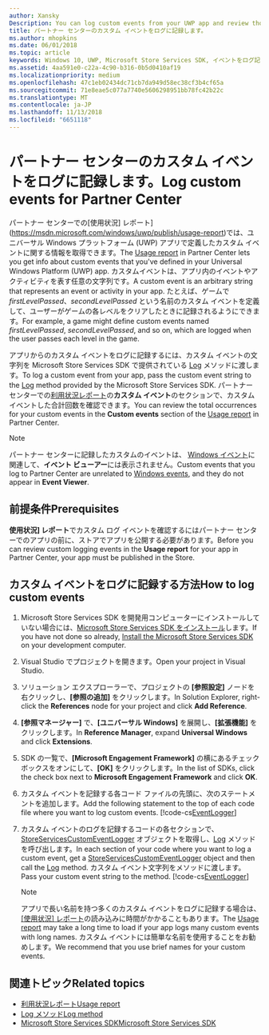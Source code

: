 ```yaml
---
author: Xansky
Description: You can log custom events from your UWP app and review those events in the Usage report in Partner Center.
title: パートナー センターのカスタム イベントをログに記録します。
ms.author: mhopkins
ms.date: 06/01/2018
ms.topic: article
keywords: Windows 10, UWP, Microsoft Store Services SDK, イベントをログ記録
ms.assetid: 4aa591e0-c22a-4c90-b316-0b5d0410af19
ms.localizationpriority: medium
ms.openlocfilehash: 47c1eb02434dc71cb7da949d58ec38cf3b4cf65a
ms.sourcegitcommit: 71e8eae5c077a7740e5606298951bb78fc42b22c
ms.translationtype: MT
ms.contentlocale: ja-JP
ms.lasthandoff: 11/13/2018
ms.locfileid: "6651118"
---
```

# <a name="log-custom-events-for-partner-center"></a><span data-ttu-id="5f096-103">パートナー センターのカスタム イベントをログに記録します。</span><span class="sxs-lookup"><span data-stu-id="5f096-103">Log custom events for Partner Center</span></span>

<span data-ttu-id="5f096-104">パートナー センターでの[使用状況] レポート](https://msdn.microsoft.com/windows/uwp/publish/usage-report)では、ユニバーサル Windows プラットフォーム (UWP) アプリで定義したカスタム イベントに関する情報を取得できます。</span><span class="sxs-lookup"><span data-stu-id="5f096-104">The [Usage report](https://msdn.microsoft.com/windows/uwp/publish/usage-report) in Partner Center lets you get info about custom events that you've defined in your Universal Windows Platform (UWP) app.</span></span> <span data-ttu-id="5f096-105">カスタムイベントは、アプリ内のイベントやアクティビティを表す任意の文字列です。</span><span class="sxs-lookup"><span data-stu-id="5f096-105">A custom event is an arbitrary string that represents an event or activity in your app.</span></span> <span data-ttu-id="5f096-106">たとえば、ゲームで *firstLevelPassed*、*secondLevelPassed* という名前のカスタム イベントを定義して、ユーザーがゲームの各レベルをクリアしたときに記録されるようにできます。</span><span class="sxs-lookup"><span data-stu-id="5f096-106">For example, a game might define custom events named *firstLevelPassed*, *secondLevelPassed*, and so on, which are logged when the user passes each level in the game.</span></span>

<span data-ttu-id="5f096-107">アプリからのカスタム イベントをログに記録するには、カスタム イベントの文字列を Microsoft Store Services SDK で提供されている [Log](https://docs.microsoft.com/uwp/api/microsoft.services.store.engagement.storeservicescustomeventlogger.log) メソッドに渡します。</span><span class="sxs-lookup"><span data-stu-id="5f096-107">To log a custom event from your app, pass the custom event string to the [Log](https://docs.microsoft.com/uwp/api/microsoft.services.store.engagement.storeservicescustomeventlogger.log) method provided by the Microsoft Store Services SDK.</span></span> <span data-ttu-id="5f096-108">パートナー センターでの[利用状況レポート](https://msdn.microsoft.com/windows/uwp/publish/usage-report)の**カスタム イベント**のセクションで、カスタム イベントした合計回数を確認できます。</span><span class="sxs-lookup"><span data-stu-id="5f096-108">You can review the total occurrences for your custom events in the **Custom events** section of the [Usage report](https://msdn.microsoft.com/windows/uwp/publish/usage-report) in Partner Center.</span></span>

> [!NOTE]
> <span data-ttu-id="5f096-109">パートナー センターに記録したカスタムのイベントは、 [Windows イベント](https://msdn.microsoft.com/library/windows/desktop/aa964766.aspx)に関連して、**イベント ビューアー**には表示されません。</span><span class="sxs-lookup"><span data-stu-id="5f096-109">Custom events that you log to Partner Center are unrelated to [Windows events](https://msdn.microsoft.com/library/windows/desktop/aa964766.aspx), and they do not appear in **Event Viewer**.</span></span>

## <a name="prerequisites"></a><span data-ttu-id="5f096-110">前提条件</span><span class="sxs-lookup"><span data-stu-id="5f096-110">Prerequisites</span></span>

<span data-ttu-id="5f096-111">**使用状況] レポート**でカスタム ログ イベントを確認するにはパートナー センターでのアプリの前に、ストアでアプリを公開する必要があります。</span><span class="sxs-lookup"><span data-stu-id="5f096-111">Before you can review custom logging events in the **Usage report** for your app in Partner Center, your app must be published in the Store.</span></span>

## <a name="how-to-log-custom-events"></a><span data-ttu-id="5f096-112">カスタム イベントをログに記録する方法</span><span class="sxs-lookup"><span data-stu-id="5f096-112">How to log custom events</span></span>

1. <span data-ttu-id="5f096-113">Microsoft Store Services SDK を開発用コンピューターにインストールしていない場合には、[Microsoft Store Services SDK をインストール](microsoft-store-services-sdk.md#install-the-sdk)します。</span><span class="sxs-lookup"><span data-stu-id="5f096-113">If you have not done so already, [Install the Microsoft Store Services SDK](microsoft-store-services-sdk.md#install-the-sdk) on your development computer.</span></span>

2. <span data-ttu-id="5f096-114">Visual Studio でプロジェクトを開きます。</span><span class="sxs-lookup"><span data-stu-id="5f096-114">Open your project in Visual Studio.</span></span>

3. <span data-ttu-id="5f096-115">ソリューション エクスプローラーで、プロジェクトの **[参照設定]** ノードを右クリックし、**[参照の追加]** をクリックします。</span><span class="sxs-lookup"><span data-stu-id="5f096-115">In Solution Explorer, right-click the **References** node for your project and click **Add Reference**.</span></span>

4. <span data-ttu-id="5f096-116">**[参照マネージャー]** で、**[ユニバーサル Windows]** を展開し、**[拡張機能]** をクリックします。</span><span class="sxs-lookup"><span data-stu-id="5f096-116">In **Reference Manager**, expand **Universal Windows** and click **Extensions**.</span></span>

5. <span data-ttu-id="5f096-117">SDK の一覧で、**[Microsoft Engagement Framework]** の横にあるチェック ボックスをオンにして、**[OK]** をクリックします。</span><span class="sxs-lookup"><span data-stu-id="5f096-117">In the list of SDKs, click the check box next to **Microsoft Engagement Framework** and click **OK**.</span></span>

6. <span data-ttu-id="5f096-118">カスタム イベントを記録する各コード ファイルの先頭に、次のステートメントを追加します。</span><span class="sxs-lookup"><span data-stu-id="5f096-118">Add the following statement to the top of each code file where you want to log custom events.</span></span>
    [!code-cs[EventLogger](./code/StoreSDKSamples/cs/LogEvents.cs#EngagementNamespace)]

7. <span data-ttu-id="5f096-119">カスタム イベントのログを記録するコードの各セクションで、[StoreServicesCustomEventLogger](https://docs.microsoft.com/uwp/api/microsoft.services.store.engagement.storeservicescustomeventlogger.log) オブジェクトを取得し、[Log](https://docs.microsoft.com/uwp/api/microsoft.services.store.engagement.storeservicescustomeventlogger.log) メソッドを呼び出します。</span><span class="sxs-lookup"><span data-stu-id="5f096-119">In each section of your code where you want to log a custom event, get a [StoreServicesCustomEventLogger](https://docs.microsoft.com/uwp/api/microsoft.services.store.engagement.storeservicescustomeventlogger.log) object and then call the [Log](https://docs.microsoft.com/uwp/api/microsoft.services.store.engagement.storeservicescustomeventlogger.log) method.</span></span> <span data-ttu-id="5f096-120">カスタム イベント文字列をメソッドに渡します。</span><span class="sxs-lookup"><span data-stu-id="5f096-120">Pass your custom event string to the method.</span></span>
    [!code-cs[EventLogger](./code/StoreSDKSamples/cs/LogEvents.cs#Log)]

    > [!NOTE]
    > <span data-ttu-id="5f096-121">アプリで長い名前を持つ多くのカスタム イベントをログに記録する場合は、[[使用状況] レポート](https://msdn.microsoft.com/windows/uwp/publish/usage-report)の読み込みに時間がかかることもあります。</span><span class="sxs-lookup"><span data-stu-id="5f096-121">The [Usage report](https://msdn.microsoft.com/windows/uwp/publish/usage-report) may take a long time to load if your app logs many custom events with long names.</span></span> <span data-ttu-id="5f096-122">カスタム イベントには簡単な名前を使用することをお勧めします。</span><span class="sxs-lookup"><span data-stu-id="5f096-122">We recommend that you use brief names for your custom events.</span></span> 

## <a name="related-topics"></a><span data-ttu-id="5f096-123">関連トピック</span><span class="sxs-lookup"><span data-stu-id="5f096-123">Related topics</span></span>

* [<span data-ttu-id="5f096-124">利用状況レポート</span><span class="sxs-lookup"><span data-stu-id="5f096-124">Usage report</span></span>](https://msdn.microsoft.com/windows/uwp/publish/usage-report)
* [<span data-ttu-id="5f096-125">Log メソッド</span><span class="sxs-lookup"><span data-stu-id="5f096-125">Log method</span></span>](https://docs.microsoft.com/uwp/api/microsoft.services.store.engagement.storeservicescustomeventlogger.log)
* [<span data-ttu-id="5f096-126">Microsoft Store Services SDK</span><span class="sxs-lookup"><span data-stu-id="5f096-126">Microsoft Store Services SDK</span></span>](https://msdn.microsoft.com/windows/uwp/monetize/microsoft-store-services-sdk)
